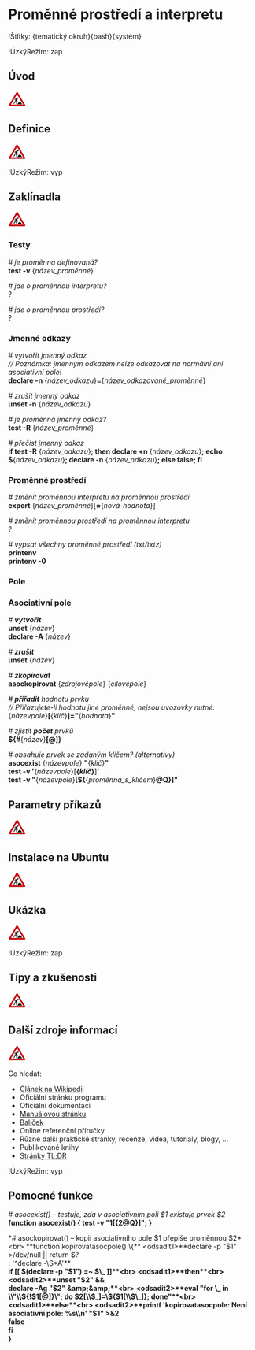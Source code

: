 <!--

Linux Kniha kouzel, kapitola Proměnné prostředí a interpretu
Copyright (c) 2019 Singularis <singularis@volny.cz>

Toto dílo je dílem svobodné kultury; můžete ho šířit a modifikovat pod
podmínkami licence Creative Commons Attribution-ShareAlike 4.0 International
vydané neziskovou organizací Creative Commons. Text licence je přiložený
k tomuto projektu nebo ho můžete najít na webové adrese:

https://creativecommons.org/licenses/by-sa/4.0/

-->
<!--
Poznámky:

⊨
-->

# Proměnné prostředí a interpretu

!Štítky: {tematický okruh}{bash}{systém}

!ÚzkýRežim: zap

## Úvod
<!--
- Vymezte, co je předmětem této kapitoly.
- Obecně popište základní principy, na kterých fungují používané nástroje.
- Uveďte, co kapitola nepokrývá, ačkoliv by to čtenář mohl očekávat.
-->
![ve výstavbě](../obrazky/ve-vystavbe.png)

## Definice
<!--
- Uveďte výčet specifických pojmů pro použití v této kapitole a tyto pojmy definujte co nejprecizněji.
-->
![ve výstavbě](../obrazky/ve-vystavbe.png)

!ÚzkýRežim: vyp

## Zaklínadla
<!--
- Rozdělte na podsekce a naplňte „zaklínadly“.
-->
![ve výstavbě](../obrazky/ve-vystavbe.png)

### Testy

*# je proměnná definovaná?*<br>
**test -v** {*název\_proměnné*}

*# jde o proměnnou interpretu?*<br>
?

*# jde o proměnnou prostředí?*<br>
?

### Jmenné odkazy

*# vytvořit jmenný odkaz*<br>
*// Poznámka: jmenným odkazem nelze odkazovat na normální ani asociativní pole!*<br>
**declare -n** {*název\_odkazu*}**=**{*název\_odkazované\_proměnné*}

*# zrušit jmenný odkaz*<br>
**unset -n** {*název\_odkazu*}

*# je proměnná jmenný odkaz?*<br>
**test -R** {*název\_proměnné*}

*# přečíst jmenný odkaz*<br>
**if test -R** {*název\_odkazu*}**; then declare +n** {*název\_odkazu*}**; echo $**{*název\_odkazu*}**; declare -n** {*název\_odkazu*}**; else false; fi**
<!--
[ ] Vyzkoušet.
-->

### Proměnné prostředí

*# změnit proměnnou interpretu na proměnnou prostředí*<br>
**export** {*název\_proměnné*}[**=**{*nová-hodnota*}]

*# změnit proměnnou prostředí na proměnnou interpretu*<br>
?

*# vypsat všechny proměnné prostředí (txt/txtz)*<br>
**printenv**<br>
**printenv -0**

### Pole

### Asociativní pole

*# **vytvořit***<br>
**unset** {*název*}<br>
**declare -A** {*název*}

*# **zrušit***<br>
**unset** {*název*}

*# **zkopírovat***<br>
**asockopirovat** {*zdrojovépole*} {*cílovépole*}

*# **přiřadit** hodnotu prvku*<br>
*// Přiřazujete-li hodnotu jiné proměnné, nejsou uvozovky nutné.*<br>
{*názevpole*}**[**{*klíč*}**]="**{*hodnota*}**"**

*# zjistit **počet** prvků*<br>
**${#**{*název*}**[@]}**

*# obsahuje prvek se zadaným klíčem? (alternativy)*<br>
**asocexist** {*názevpole*} **"**{*klíč*}**"**<br>
**test -v '**{*názevpole*}[**{*klíč*}**]**'**<br>
**test -v "**{*názevpole*}**[$\{**{*proměnná\_s\_klíčem*}**@Q}]"**


## Parametry příkazů
<!--
- Pokud zaklínadla nepředstavují kompletní příkazy, v této sekci musíte popsat, jak z nich kompletní příkazy sestavit.
- Jinak by zde měl být přehled nejužitečnějších parametrů používaných nástrojů.
-->
![ve výstavbě](../obrazky/ve-vystavbe.png)

## Instalace na Ubuntu
<!--
- Jako zaklínadlo bez titulku uveďte příkazy (popř. i akce) nutné k instalaci a zprovoznění všech nástrojů požadovaných kterýmkoliv zaklínadlem uvedeným v kapitole. Po provedení těchto činností musí být nástroje plně zkonfigurované a připravené k práci.
- Ve výčtu balíčků k instalaci vycházejte z minimální instalace Ubuntu.
-->
![ve výstavbě](../obrazky/ve-vystavbe.png)

## Ukázka
<!--
- Tuto sekci ponechávat jen v kapitolách, kde dává smysl.
- Zdrojový kód, konfigurační soubor nebo interakce s programem, a to v úplnosti – ukázka musí být natolik úplná, aby ji v této podobě šlo spustit, ale současně natolik stručná, aby se vešla na jednu stranu A5.
- Snažte se v ukázce ilustrovat co nejvíc zaklínadel z této kapitoly.
-->
![ve výstavbě](../obrazky/ve-vystavbe.png)

!ÚzkýRežim: zap

## Tipy a zkušenosti
<!--
- Do odrážek uveďte konkrétní zkušenosti, které jste při práci s nástrojem získali; zejména případy, kdy vás chování programu překvapilo nebo očekáváte, že by mohlo překvapit začátečníky.
- Popište typické chyby nových uživatelů a jak se jim vyhnout.
- Buďte co nejstručnější; neodbíhejte k popisování čehokoliv vedlejšího, co je dost možné, že už čtenář zná.
-->
![ve výstavbě](../obrazky/ve-vystavbe.png)

## Další zdroje informací
<!--
- Uveďte, které informační zdroje jsou pro začátečníka nejlepší k získání rychlé a obsáhlé nápovědy. Typicky jsou to manuálové stránky, vestavěná nápověda programu nebo webové zdroje. Můžete uvést i přímé odkazy.
- V seznamu uveďte další webové zdroje, knihy apod.
- Pokud je vestavěná dokumentace programů (typicky v adresáři /usr/share/doc) užitečná, zmiňte ji také.
- Poznámka: Protože se tato sekce tiskne v úzkém režimu, zaklínadla smíte uvádět pouze bez titulku a bez poznámek pod čarou!
-->
![ve výstavbě](../obrazky/ve-vystavbe.png)

Co hledat:

* [Článek na Wikipedii](https://cs.wikipedia.org/wiki/Hlavn%C3%AD_strana)
* Oficiální stránku programu
* Oficiální dokumentaci
* [Manuálovou stránku](http://manpages.ubuntu.com/)
* [Balíček](https://packages.ubuntu.com/)
* Online referenční příručky
* Různé další praktické stránky, recenze, videa, tutorialy, blogy, ...
* Publikované knihy
* [Stránky TL;DR](https://github.com/tldr-pages/tldr/tree/master/pages/common)

!ÚzkýRežim: vyp

## Pomocné funkce

*# asocexist() – testuje, zda v asociativním poli $1 existuje prvek $2*<br>
**function asocexist() { test -v "$1[${2@Q}]"; }**

*# asockopirovat() – kopií asociativního pole $1 přepíše proměnnou $2*<br>
**function kopirovatasocpole() \{**
<odsadit1>**declare -p "$1" &gt;/dev/null \|\| return $?**<br>
<odsadit1>**: '^declare -\\S\*A'**<br>
<odsadit1>**if [[ $(declare -p "$1") =~ $\_ ]]**<br>
<odsadit1>**then**<br>
<odsadit2>**unset "$2" &amp;&amp;**<br>
<odsadit2>**declare -Ag "$2" &amp;&amp;**<br>
<odsadit2>**eval "for \_ in \\"\\${!$1[@]}\\"; do $2[\\$\_]=\\${$1[\\$\_]}; done"**<br>
<odsadit1>**else**<br>
<odsadit2>**printf 'kopirovatasocpole: Není asociativní pole: %s\\n' "$1" &gt;&amp;2**<br>
<odsadit2>**false**<br>
<odsadit1>**fi**<br>
**\}**

